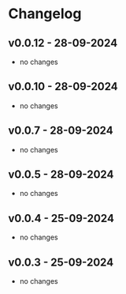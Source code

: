 # Changelog
## v0.0.12 - 28-09-2024
- no changes
## v0.0.10 - 28-09-2024
- no changes
## v0.0.7 - 28-09-2024
- no changes
## v0.0.5 - 28-09-2024
- no changes
## v0.0.4 - 25-09-2024
- no changes
## v0.0.3 - 25-09-2024
- no changes

